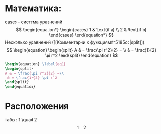 # Математика:
cases - система уравнений
$$
\begin{equation*}
\begin{cases}
1 & \text{if a} \\
2 & \text{if b}
\end{cases}
\end{equation*}
$$
Несколько уравнений ([[Комментарии к функциям#^5185cc|split]]). 
$$
\begin{equation}
\begin{split}
A & = \frac{\pi r^2}{2} = \\
 & = \frac{1}{2} \pi r^2
\end{split}
\end{equation}
$$
```latex fold
\begin{equation} \label{eq1}
\begin{split}
A & = \frac{\pi r^2}{2} =\\
 & = \frac{1}{2} \pi r^2
\end{split}
\end{equation}
```

# Расположения
табы : 1 \quad 2 $$1\quad2$$ 